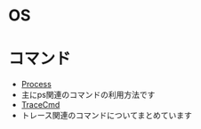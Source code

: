 OS
====

# コマンド
* [Process](Process)
 * 主にps関連のコマンドの利用方法です
* [TraceCmd](TraceCmd)
 * トレース関連のコマンドについてまとめています
